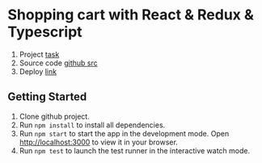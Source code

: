 # Shopping cart with React & Redux & Typescript

1. Project [task](https://github.com/optimaxdev/frontend-test/tree/master)
2. Source code [github src](https://github.com/RRoLL545/shopping-cart-react-redux-typescript-jest)
3. Deploy [link](https://rroll545.github.io/shopping-cart-react-redux-typescript-jest/)


## Getting Started
1. Clone github project.
2. Run `npm install` to install all dependencies.
3. Run `npm start` to start the app in the development mode. Open [http://localhost:3000](http://localhost:3000) to view it in your browser.
4. Run `npm test` to launch the test runner in the interactive watch mode.
